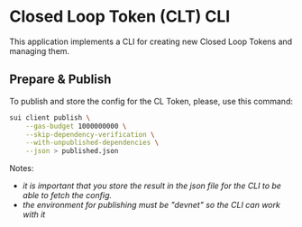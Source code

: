 # Closed Loop Token (CLT) CLI

This application implements a CLI for creating new Closed Loop Tokens and managing them.

## Prepare & Publish

To publish and store the config for the CL Token, please, use this command:

```bash
sui client publish \
    --gas-budget 1000000000 \
    --skip-dependency-verification \
    --with-unpublished-dependencies \
    --json > published.json
```

Notes:

- *it is important that you store the result in the json file for the CLI to be able to fetch the config.*
- *the environment for publishing must be "devnet" so the CLI can work with it*
